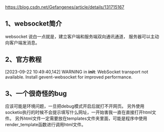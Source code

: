 https://blog.csdn.net/Gefangenes/article/details/131715167

## 1、websocket简介
websocket 说白一点就是，建立客户端和服务端双向通讯通道， 服务器可以主动向客户端发消息。

## 2、官方教程
[2023-09-22 10:49:40,142] WARNING in __init__: WebSocket transport not available. Install gevent-websocket for improved performance.

## 3、一个很奇怪的bug
应该可能是环境问题，一旦把debug模式开启后就打不开网页。
另外使用socketio执行的时候不会提示填写什么网址，一开始害我一直在直接打开html文件。
另外html文件一定需要放在templates文件夹里面，可能是程序中使用render_template函数进行调用html文件。
